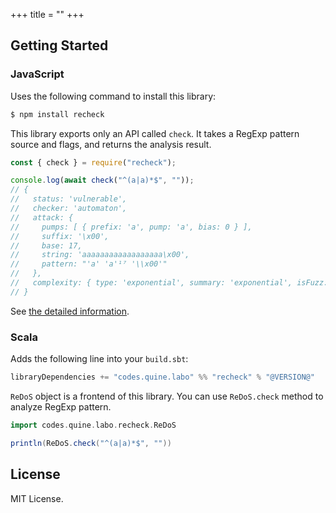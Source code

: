 +++
title = ""
+++

## Getting Started

### JavaScript

Uses the following command to install this library:

```bash
$ npm install recheck
```

This library exports only an API called `check`.
It takes a RegExp pattern source and flags, and returns the analysis result.

```javascript
const { check } = require("recheck");

console.log(await check("^(a|a)*$", ""));
// {
//   status: 'vulnerable',
//   checker: 'automaton',
//   attack: {
//     pumps: [ { prefix: 'a', pump: 'a', bias: 0 } ],
//     suffix: '\x00',
//     base: 17,
//     string: 'aaaaaaaaaaaaaaaaaa\x00',
//     pattern: "'a' 'a'¹⁷ '\\x00'"
//   },
//   complexity: { type: 'exponential', summary: 'exponential', isFuzz: false }
// }
```

See [the detailed information](https://github.com/MakeNowJust-Labo/recheck/blob/master/packages/recheck/README.md).

### Scala

Adds the following line into your `build.sbt`:

```scala
libraryDependencies += "codes.quine.labo" %% "recheck" % "@VERSION@"
```

`ReDoS` object is a frontend of this library.
You can use `ReDoS.check` method to analyze RegExp pattern.

```scala mdoc
import codes.quine.labo.recheck.ReDoS

println(ReDoS.check("^(a|a)*$", ""))
```

## License

MIT License.
